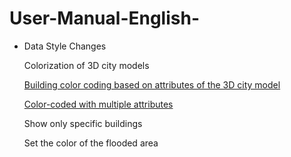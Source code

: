 # User-Manual-English-

- Data Style Changes

  Colorization of 3D city models

  [Building color coding based on attributes of the 3D city model](https://github.com/CS-eukarya/User-Manual-English-/blob/Data-Style-Changes/Building%20color%20coding%20based%20on%20attributes%20of%20the%203D%20city%20model%20.md)

  [Color-coded with multiple attributes](https://github.com/CS-eukarya/User-Manual-English-/blob/Data-Style-Changes/Color-coded%20with%20multiple%20attributes%20.md)

  Show only specific buildings

  Set the color of the flooded area

